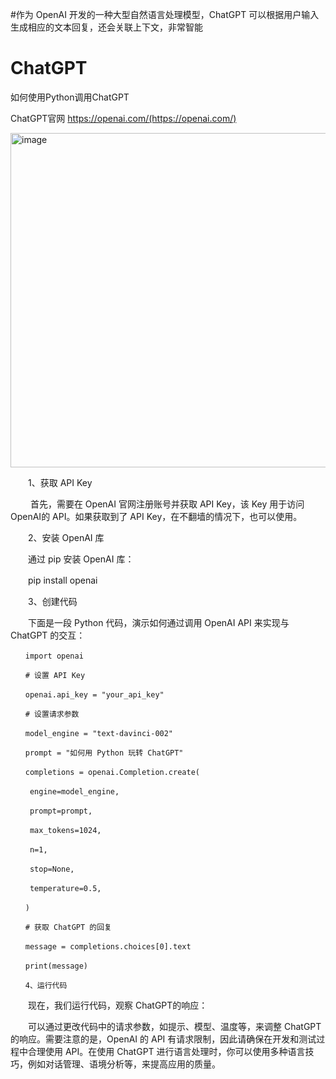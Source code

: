 #作为 OpenAI 开发的一种大型自然语言处理模型，ChatGPT 可以根据用户输入生成相应的文本回复，还会关联上下文，非常智能

# ChatGPT
如何使用Python调用ChatGPT

  ChatGPT官网 https://openai.com/(https://openai.com/)
 
  <img width="535" alt="image" src="https://user-images.githubusercontent.com/57925514/218942962-25ca437c-3140-4977-b4dc-9e13bbec18f6.png">


　　1、获取 API Key

　　 首先，需要在 OpenAI 官网注册账号并获取 API Key，该 Key 用于访问 OpenAI的
    API。如果获取到了 API Key，在不翻墙的情况下，也可以使用。

　　2、安装 OpenAI 库

　　通过 pip 安装 OpenAI 库：

　　pip install openai

　　3、创建代码

　　下面是一段 Python 代码，演示如何通过调用 OpenAI API 来实现与 ChatGPT 的交互：
  ```
　　import openai

　　# 设置 API Key

　　openai.api_key = "your_api_key"

　　# 设置请求参数

　　model_engine = "text-davinci-002"

　　prompt = "如何用 Python 玩转 ChatGPT"

　　completions = openai.Completion.create(

　　 engine=model_engine,

　　 prompt=prompt,

　　 max_tokens=1024,

　　 n=1,

　　 stop=None,

　　 temperature=0.5,

　　)

　　# 获取 ChatGPT 的回复

　　message = completions.choices[0].text

　　print(message)

　　4、运行代码
  
```
　　现在，我们运行代码，观察 ChatGPT的响应：

　　可以通过更改代码中的请求参数，如提示、模型、温度等，来调整 ChatGPT 的响应。需要注意的是，OpenAI 的 API 有请求限制，因此请确保在开发和测试过程中合理使用 API。在使用 ChatGPT 进行语言处理时，你可以使用多种语言技巧，例如对话管理、语境分析等，来提高应用的质量。
  
